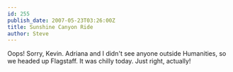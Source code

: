 ```yaml
---
id: 255
publish_date: 2007-05-23T03:26:00Z
title: Sunshine Canyon Ride
author: Steve
---
```

Oops! Sorry, Kevin. Adriana and I didn't see anyone outside Humanities, so we headed up Flagstaff. It was chilly today. Just right, actually!